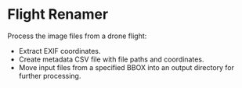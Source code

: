 # Flight Renamer

Process the image files from a drone flight:
- Extract EXIF coordinates.
- Create metadata CSV file with file paths and coordinates.
- Move input files from a specified BBOX into an output directory
  for further processing.
